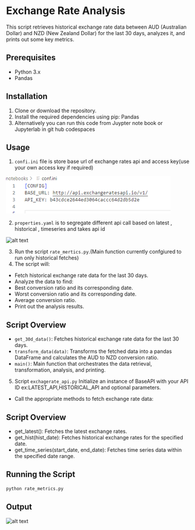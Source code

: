 # Exchange Rate Analysis

This script retrieves historical exchange rate data between AUD (Australian Dollar) and NZD (New Zealand Dollar) for the last 30 days, analyzes it, and prints out some key metrics.

## Prerequisites
- Python 3.x
- Pandas

## Installation
1. Clone or download the repository.
2. Install the required dependencies using pip: Pandas
3. Alternatively you can run this code from Juypter note book or Jupyterlab in git hub codespaces


## Usage
1. `confi.ini` file is store base url of exchange rates api and access key(use your own access key if required)

![alt text](data/images/image.png)

2. `properties.yaml` is to segregate different api call based on latest , historical , timeseries and takes api id 

![alt text](image-1.png)

3. Run the script `rate_mertics.py`.(Main function currently confgiured to run only historical fetches) 
4. The script will:
  - Fetch historical exchange rate data for the last 30 days.
  - Analyze the data to find:
  - Best conversion ratio and its corresponding date.
  - Worst conversion ratio and its corresponding date.
  - Average conversion ratio.
- Print out the analysis results.
## Script Overview
- `get_30d_data()`: Fetches historical exchange rate data for the last 30 days.
- `transform_data(data)`: Transforms the fetched data into a pandas DataFrame and calculates the AUD to NZD conversion ratio.
- `main()`: Main function that orchestrates the data retrieval, transformation, analysis, and printing.

5. Script `exchagerate_api.py` Initialize an instance of BaseAPI with your API ID ex:LATEST_API,HISTORICAL_API and optional parameters.
  - Call the appropriate methods to fetch exchange rate data:
## Script Overview
  - get_latest(): Fetches the latest exchange rates.
  - get_hist(hist_date): Fetches historical exchange rates for the specified date.
  - get_time_series(start_date, end_date): Fetches time series data within the specified date range.

## Running the Script
```bash
python rate_metrics.py
```


## Output
![alt text](image-2.png)

